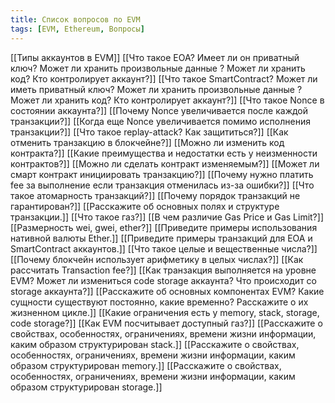 ```yaml
---
title: Список вопросов по EVM
tags: [EVM, Ethereum, Вопросы]
---
```

[[Типы аккаунтов в EVM]]
[[Что такое EOA? Имеет ли он приватный ключ? Может ли хранить произвольные данные ? Может ли хранить код? Кто контролирует аккаунт?]]
[[Что такое SmartContract? Может ли иметь приватный ключ? Может ли хранить произвольные данные ? Может ли хранить код? Кто контролирует аккаунт?]]
[[Что такое Nonce в состоянии аккаунта?]]
[[Почему Nonce увеличивается после каждой транзакции?]]
[[Когда еще Nonce увеличивается помимо исполнения транзакции?]]
[[Что такое replay-attack? Как защититься?]]
[[Как отменить транзакцию в блокчейне?]]
[[Можно ли изменить код контракта?]]
[[Какие преимущества и недостатки есть у неизменности контрактов?]]
[[Можно ли сделать контракт изменяемым?]]
[[Может ли смарт контракт инициировать транзакцию?]]
[[Почему нужно платить fee за выполнение если транзакция отменилась из-за ошибки?]]
[[Что такое атомарность транзакций?]]
[[Почему порядок транзакций не гарантирован?]]
[[Расскажите об основных полях и структуре транзакции.]]
[[Что такое газ?]]
[[В чем различие Gas Price и Gas Limit?]]
[[Размерность wei, gwei, ether?]]
[[Приведите примеры использования нативной валюты Ether.]]
[[Приведите примеры транзакций для EOA и SmartContract аккаунтов.]]
[[Что такое целые и вещественные числа?]]
[[Почему блокчейн использует арифметику в целых числах?]]
[[Как рассчитать Transaction fee?]]
[[Как транзакция выполняется на уровне EVM? Может ли измениться code storage аккаунта? Что происходит со storage аккаунта?]]
[[Расскажите об основных компонентах EVM? Какие сущности существуют постоянно, какие временно? Расскажите о их жизненном цикле.]]
[[Какие ограничения есть у memory, stack, storage, code storage?]]
[[Как EVM посчитывает доступный газ?]]
[[Расскажите о свойствах, особенностях, ограничениях, времени жизни информации, каким образом структурирован stack.]]
[[Расскажите о свойствах, особенностях, ограничениях, времени жизни информации, каким образом структурирован memory.]]
[[Расскажите о свойствах, особенностях, ограничениях, времени жизни информации, каким образом структурирован storage.]]